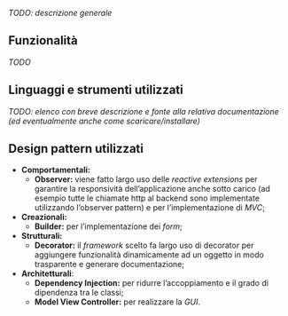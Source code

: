 
*TODO: descrizione generale*

## Funzionalità
*TODO*

## Linguaggi e strumenti utilizzati
*TODO: elenco con breve descrizione e fonte alla relativa documentazione (ed eventualmente anche come scaricare/installare)*

## Design pattern utilizzati
- **Comportamentali:**
  - **Observer:** viene fatto largo uso delle *reactive extensions* per garantire la responsività dell’applicazione anche sotto carico (ad esempio tutte le chiamate http al backend sono implementate utilizzando l’observer pattern) e per l’implementazione di *MVC*;
- **Creazionali:**
  - **Builder:** per l’implementazione dei *form*;
- **Strutturali:**
  - **Decorator:** il *framework* scelto fa largo uso di decorator per aggiungere funzionalità dinamicamente ad un oggetto in modo trasparente e generare documentazione;
- **Architetturali**:
  - **Dependency Injection:** per ridurre l’accoppiamento e il grado di dipendenza tra le classi;
  - **Model View Controller:** per realizzare la *GUI*.